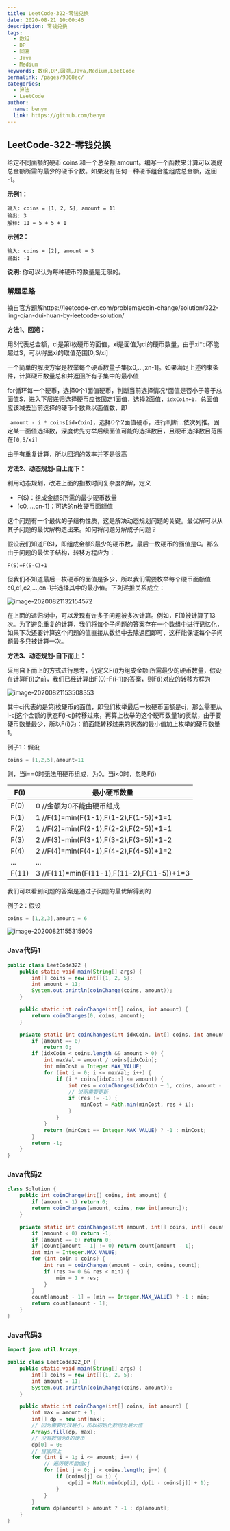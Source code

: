 ```yaml
---
title: LeetCode-322-零钱兑换
date: 2020-08-21 10:00:46
description: 零钱兑换
tags: 
  - 数组
  - DP
  - 回溯
  - Java
  - Medium
keywords: 数组,DP,回溯,Java,Medium,LeetCode
permalink: /pages/9868ec/
categories: 
  - 算法
  - LeetCode
author: 
  name: benym
  link: https://github.com/benym
---
```


## LeetCode-322-零钱兑换

给定不同面额的硬币 coins 和一个总金额 amount。编写一个函数来计算可以凑成总金额所需的最少的硬币个数。如果没有任何一种硬币组合能组成总金额，返回 -1。

<!--more-->

**示例1：**

```
输入: coins = [1, 2, 5], amount = 11
输出: 3 
解释: 11 = 5 + 5 + 1
```

**示例2：**

```
输入: coins = [2], amount = 3
输出: -1
```

**说明**:
你可以认为每种硬币的数量是无限的。

### 解题思路

摘自官方题解https://leetcode-cn.com/problems/coin-change/solution/322-ling-qian-dui-huan-by-leetcode-solution/

**方法1、回溯：**

用S代表总金额，ci是第i枚硬币的面值，xi是面值为ci的硬币数量，由于xi*ci不能超过S，可以得出xi的取值范围[0,S/xi]

一个简单的解决方案是枚举每个硬币数量子集[x0,...,xn-1]。如果满足上述约束条件，计算硬币数量总和并返回所有子集中的最小值

for循环每一个硬币，选择0个1面值硬币，判断当前选择情况*面值是否小于等于总面值S，进入下层递归选择硬币应该固定1面值，选择2面值，`idxCoin+1`，总面值应该减去当前选择的硬币个数乘以面值数，即

` amount - i * coins[idxCoin]`，选择0个2面值硬币，进行判断...依次列推。固定某一面值选择数，深度优先穷举后续面值可能的选择数目，且硬币选择数目范围在`[0,S/xi]`

由于有重复计算，所以回溯的效率并不是很高

**方法2、动态规划-自上而下：**

利用动态规划，改进上面的指数时间复杂度的解，定义

- F(S)：组成金额S所需的最少硬币数量
- [c0,...,cn-1]：可选的n枚硬币面额值

这个问题有一个最优的子结构性质，这是解决动态规划问题的关键。最优解可以从其子问题的最优解构造出来。如何将问题分解成子问题？

假设我们知道F(S)，即组成金额S最少的硬币数，最后一枚硬币的面值是C。那么由于问题的最优子结构，转移方程应为：

`F(S)=F(S-C)+1`

但我们不知道最后一枚硬币的面值是多少，所以我们需要枚举每个硬币面额值c0,c1,c2,...,cn-1并选择其中的最小值。下列递推关系成立：

![image-20200821132154572](https://image-1-1257237419.cos.ap-chongqing.myqcloud.com/img/image-20200821132154572.png)

在上面的递归树中，可以发现有许多子问题被多次计算。例如，F(1)被计算了13次。为了避免重复的计算，我们将每个子问题的答案存在一个数组中进行记忆化，如果下次还要计算这个问题的值直接从数组中去除返回即可，这样能保证每个子问题最多只被计算一次。

**方法3、动态规划-自下而上：**

采用自下而上的方式进行思考，仍定义F(i)为组成金额i所需最少的硬币数量，假设在计算F(i)之前，我们已经计算出F(0)-F(i-1)的答案，则F(i)对应的转移方程为

![image-20200821153508353](https://image-1-1257237419.cos.ap-chongqing.myqcloud.com/img/image-20200821153508353.png)

其中cj代表的是第j枚硬币的面值，即我们枚举最后一枚硬币面额是cj，那么需要从i-cj这个金额的状态F(i-cj)转移过来，再算上枚举的这个硬币数量1的贡献，由于要硬币数量最少，所以F(i)为：前面能转移过来的状态的最小值加上枚举的硬币数量1。

例子1：假设

```java
coins = [1,2,5],amount=11
```

则，当i==0时无法用硬币组成，为0。当i<0时，忽略F(i)

| F(i)  | 最小硬币数量                               |
| ----- | ------------------------------------------ |
| F(0)  | 0 //金额为0不能由硬币组成                  |
| F(1)  | 1 //F(1)=min(F(1-1),F(1-2),F(1-5))+1=1     |
| F(2)  | 1 //F(2)=min(F(2-1),F(2-2),F(2-5))+1=1     |
| F(3)  | 2 //F(3)=min(F(3-1),F(3-2),F(3-5))+1=2     |
| F(4)  | 2 //F(4)=min(F(4-1),F(4-2),F(4-5))+1=2     |
| ...   | ...                                        |
| F(11) | 3 //F(11)=min(F(11-1),F(11-2),F(11-5))+1=3 |

我们可以看到问题的答案是通过子问题的最优解得到的

例子2：假设

```java
coins = [1,2,3],amount = 6
```

![image-20200821155315909](https://image-1-1257237419.cos.ap-chongqing.myqcloud.com/img/image-20200821155315909.png)

### Java代码1

```java
public class LeetCode322 {
    public static void main(String[] args) {
        int[] coins = new int[]{1, 2, 5};
        int amount = 11;
        System.out.println(coinChange(coins, amount));
    }

    public static int coinChange(int[] coins, int amount) {
        return coinChanges(0, coins, amount);
    }

    private static int coinChanges(int idxCoin, int[] coins, int amount) {
        if (amount == 0)
            return 0;
        if (idxCoin < coins.length && amount > 0) {
            int maxVal = amount / coins[idxCoin];
            int minCost = Integer.MAX_VALUE;
            for (int i = 0; i <= maxVal; i++) {
                if (i * coins[idxCoin] <= amount) {
                    int res = coinChanges(idxCoin + 1, coins, amount - i * coins[idxCoin]);
                    // 说明需要更新
                    if (res != -1) {
                        minCost = Math.min(minCost, res + i);
                    }
                }
            }
            return (minCost == Integer.MAX_VALUE) ? -1 : minCost;
        }
        return -1;
    }
}

```
### Java代码2

```java
class Solution {
    public int coinChange(int[] coins, int amount) {
        if (amount < 1) return 0;
        return coinChanges(amount, coins, new int[amount]);
    }

    private static int coinChanges(int amount, int[] coins, int[] count) {
        if (amount < 0) return -1;
        if (amount == 0) return 0;
        if (count[amount - 1] != 0) return count[amount - 1];
        int min = Integer.MAX_VALUE;
        for (int coin : coins) {
            int res = coinChanges(amount - coin, coins, count);
            if (res >= 0 && res < min) {
                min = 1 + res;
            }
        }
        count[amount - 1] = (min == Integer.MAX_VALUE) ? -1 : min;
        return count[amount - 1];
    }
}
```

### Java代码3

```java
import java.util.Arrays;

public class LeetCode322_DP {
    public static void main(String[] args) {
        int[] coins = new int[]{1, 2, 5};
        int amount = 11;
        System.out.println(coinChange(coins, amount));
    }

    public static int coinChange(int[] coins, int amount) {
        int max = amount + 1;
        int[] dp = new int[max];
        // 因为需要比较最小，所以初始化数组为最大值
        Arrays.fill(dp, max);
        // 没有数值为0的硬币
        dp[0] = 0;
        // 自底向上
        for (int i = 1; i <= amount; i++) {
            // 遍历硬币面值cj
            for (int j = 0; j < coins.length; j++) {
                if (coins[j] <= i) {
                    dp[i] = Math.min(dp[i], dp[i - coins[j]] + 1);
                }
            }
        }
        return dp[amount] > amount ? -1 : dp[amount];
    }
}
```

